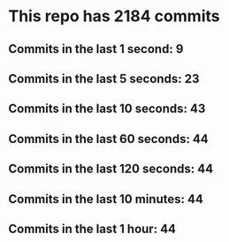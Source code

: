 # This repo has 2184 commits

## Commits in the last 1 second: 9
## Commits in the last 5 seconds: 23
## Commits in the last 10 seconds: 43
## Commits in the last 60 seconds: 44
## Commits in the last 120 seconds: 44
## Commits in the last 10 minutes: 44
## Commits in the last 1 hour: 44

